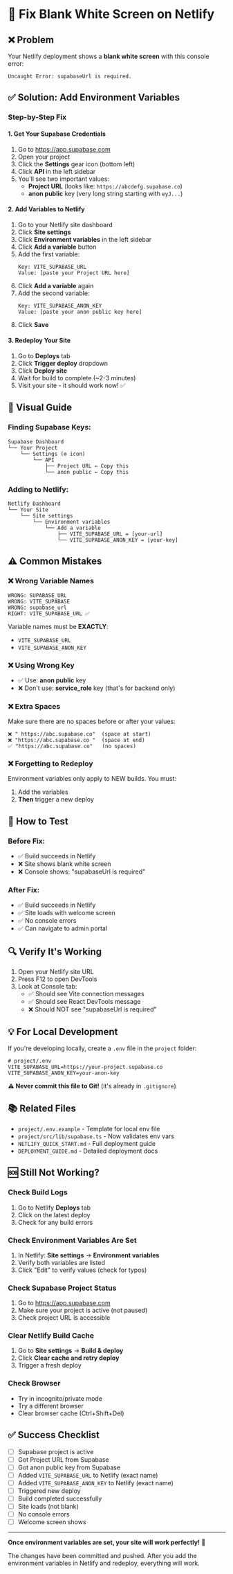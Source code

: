 # 🔧 Fix Blank White Screen on Netlify

## ❌ Problem
Your Netlify deployment shows a **blank white screen** with this console error:
```
Uncaught Error: supabaseUrl is required.
```

## ✅ Solution: Add Environment Variables

### Step-by-Step Fix

#### 1. Get Your Supabase Credentials

1. Go to https://app.supabase.com
2. Open your project
3. Click the **Settings** gear icon (bottom left)
4. Click **API** in the left sidebar
5. You'll see two important values:
   - **Project URL** (looks like: `https://abcdefg.supabase.co`)
   - **anon public** key (very long string starting with `eyJ...`)

#### 2. Add Variables to Netlify

1. Go to your Netlify site dashboard
2. Click **Site settings**
3. Click **Environment variables** in the left sidebar
4. Click **Add a variable** button
5. Add the first variable:
   ```
   Key: VITE_SUPABASE_URL
   Value: [paste your Project URL here]
   ```
6. Click **Add a variable** again
7. Add the second variable:
   ```
   Key: VITE_SUPABASE_ANON_KEY
   Value: [paste your anon public key here]
   ```
8. Click **Save**

#### 3. Redeploy Your Site

1. Go to **Deploys** tab
2. Click **Trigger deploy** dropdown
3. Click **Deploy site**
4. Wait for build to complete (~2-3 minutes)
5. Visit your site - it should work now! ✅

## 📸 Visual Guide

### Finding Supabase Keys:
```
Supabase Dashboard
└── Your Project
    └── Settings (⚙️ icon)
        └── API
            ├── Project URL ← Copy this
            └── anon public ← Copy this
```

### Adding to Netlify:
```
Netlify Dashboard
└── Your Site
    └── Site settings
        └── Environment variables
            └── Add a variable
                ├── VITE_SUPABASE_URL = [your-url]
                └── VITE_SUPABASE_ANON_KEY = [your-key]
```

## ⚠️ Common Mistakes

### ❌ Wrong Variable Names
```
WRONG: SUPABASE_URL
WRONG: VITE_SUPABASE
WRONG: supabase_url
RIGHT: VITE_SUPABASE_URL ✅
```

Variable names must be **EXACTLY**:
- `VITE_SUPABASE_URL`
- `VITE_SUPABASE_ANON_KEY`

### ❌ Using Wrong Key
- ✅ Use: **anon public** key
- ❌ Don't use: **service_role** key (that's for backend only)

### ❌ Extra Spaces
Make sure there are no spaces before or after your values:
```
❌ " https://abc.supabase.co"  (space at start)
❌ "https://abc.supabase.co "  (space at end)
✅ "https://abc.supabase.co"   (no spaces)
```

### ❌ Forgetting to Redeploy
Environment variables only apply to NEW builds. You must:
1. Add the variables
2. **Then** trigger a new deploy

## 🧪 How to Test

### Before Fix:
- ✅ Build succeeds in Netlify
- ❌ Site shows blank white screen
- ❌ Console shows: "supabaseUrl is required"

### After Fix:
- ✅ Build succeeds in Netlify
- ✅ Site loads with welcome screen
- ✅ No console errors
- ✅ Can navigate to admin portal

## 🔍 Verify It's Working

1. Open your Netlify site URL
2. Press F12 to open DevTools
3. Look at Console tab:
   - ✅ Should see Vite connection messages
   - ✅ Should see React DevTools message
   - ❌ Should NOT see "supabaseUrl is required"

## 💡 For Local Development

If you're developing locally, create a `.env` file in the `project` folder:

```env
# project/.env
VITE_SUPABASE_URL=https://your-project.supabase.co
VITE_SUPABASE_ANON_KEY=your-anon-key
```

**⚠️ Never commit this file to Git!** (it's already in `.gitignore`)

## 📚 Related Files

- `project/.env.example` - Template for local env file
- `project/src/lib/supabase.ts` - Now validates env vars
- `NETLIFY_QUICK_START.md` - Full deployment guide
- `DEPLOYMENT_GUIDE.md` - Detailed deployment docs

## 🆘 Still Not Working?

### Check Build Logs
1. Go to Netlify **Deploys** tab
2. Click on the latest deploy
3. Check for any build errors

### Check Environment Variables Are Set
1. In Netlify: **Site settings** → **Environment variables**
2. Verify both variables are listed
3. Click "Edit" to verify values (check for typos)

### Check Supabase Project Status
1. Go to https://app.supabase.com
2. Make sure your project is active (not paused)
3. Check project URL is accessible

### Clear Netlify Build Cache
1. Go to **Site settings** → **Build & deploy**
2. Click **Clear cache and retry deploy**
3. Trigger a fresh deploy

### Check Browser
- Try in incognito/private mode
- Try a different browser
- Clear browser cache (Ctrl+Shift+Del)

## ✅ Success Checklist

- [ ] Supabase project is active
- [ ] Got Project URL from Supabase
- [ ] Got anon public key from Supabase
- [ ] Added `VITE_SUPABASE_URL` to Netlify (exact name)
- [ ] Added `VITE_SUPABASE_ANON_KEY` to Netlify (exact name)
- [ ] Triggered new deploy
- [ ] Build completed successfully
- [ ] Site loads (not blank)
- [ ] No console errors
- [ ] Welcome screen shows

---

**Once environment variables are set, your site will work perfectly!** 🎉

The changes have been committed and pushed. After you add the environment variables in Netlify and redeploy, everything will work.

